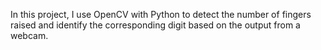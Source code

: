 In this project, I use OpenCV with Python to detect the number of fingers raised and identify the corresponding digit based on the output from a webcam.
